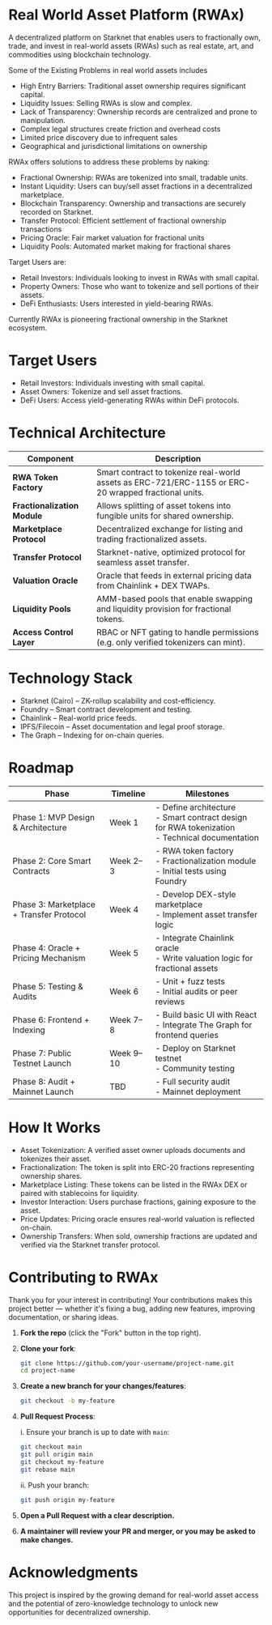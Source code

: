 # Real World Asset Platform (RWAx)

A decentralized platform on Starknet that enables users to fractionally own, trade, and invest in real-world assets 
(RWAs) such as real estate, art, and commodities using blockchain technology. 

Some of the Existing Problems in real world assets includes
- High Entry Barriers: Traditional asset ownership requires significant capital.
- Liquidity Issues: Selling RWAs is slow and complex.
- Lack of Transparency: Ownership records are centralized and prone to manipulation.
- Complex legal structures create friction and overhead costs
- Limited price discovery due to infrequent sales
- Geographical and jurisdictional limitations on ownership

RWAx offers solutions to address these problems by naking: 
- Fractional Ownership: RWAs are tokenized into small, tradable units.
- Instant Liquidity: Users can buy/sell asset fractions in a decentralized marketplace.
- Blockchain Transparency: Ownership and transactions are securely recorded on Starknet.
- Transfer Protocol: Efficient settlement of fractional ownership transactions
- Pricing Oracle: Fair market valuation for fractional units
- Liquidity Pools: Automated market making for fractional shares

Target Users are: 
- Retail Investors: Individuals looking to invest in RWAs with small capital.
- Property Owners: Those who want to tokenize and sell portions of their assets.
- DeFi Enthusiasts: Users interested in yield-bearing RWAs.

Currently RWAx is pioneering fractional 
ownership in the Starknet ecosystem. 

# Target Users

- Retail Investors: Individuals investing with small capital.
- Asset Owners: Tokenize and sell asset fractions.
- DeFi Users: Access yield-generating RWAs within DeFi protocols.

# Technical Architecture

| Component                    | Description                                                                                          |
| ---------------------------- | ---------------------------------------------------------------------------------------------------- |
| **RWA Token Factory**        | Smart contract to tokenize real-world assets as ERC-721/ERC-1155 or ERC-20 wrapped fractional units. |
| **Fractionalization Module** | Allows splitting of asset tokens into fungible units for shared ownership.                           |
| **Marketplace Protocol**     | Decentralized exchange for listing and trading fractionalized assets.                                |
| **Transfer Protocol**        | Starknet-native, optimized protocol for seamless asset transfer.                                     |
| **Valuation Oracle**         | Oracle that feeds in external pricing data from Chainlink + DEX TWAPs.                               |
| **Liquidity Pools**          | AMM-based pools that enable swapping and liquidity provision for fractional tokens.                  |
| **Access Control Layer**     | RBAC or NFT gating to handle permissions (e.g. only verified tokenizers can mint).                   |

# Technology Stack

- Starknet (Cairo) – ZK-rollup scalability and cost-efficiency.
- Foundry – Smart contract development and testing.
- Chainlink – Real-world price feeds.
- IPFS/Filecoin – Asset documentation and legal proof storage.
- The Graph – Indexing for on-chain queries.

# Roadmap

| Phase                                       | Timeline  | Milestones                                                                                         |
| ------------------------------------------- | --------- | -------------------------------------------------------------------------------------------------- |
|  Phase 1: MVP Design & Architecture         | Week 1    | - Define architecture<br>- Smart contract design for RWA tokenization<br>- Technical documentation |
|  Phase 2: Core Smart Contracts              | Week 2–3  | - RWA token factory<br>- Fractionalization module<br>- Initial tests using Foundry                 |
|  Phase 3: Marketplace + Transfer Protocol   | Week 4    | - Develop DEX-style marketplace<br>- Implement asset transfer logic                                |
|  Phase 4: Oracle + Pricing Mechanism        | Week 5    | - Integrate Chainlink oracle<br>- Write valuation logic for fractional assets                      |
|  Phase 5: Testing & Audits                  | Week 6    | - Unit + fuzz tests<br>- Initial audits or peer reviews                                            |
|  Phase 6: Frontend + Indexing               | Week 7–8  | - Build basic UI with React<br>- Integrate The Graph for frontend queries                          |
|  Phase 7: Public Testnet Launch             | Week 9–10 | - Deploy on Starknet testnet<br>- Community testing                                                |
|  Phase 8: Audit + Mainnet Launch            | TBD       | - Full security audit<br>- Mainnet deployment                                                      |

# How It Works

- Asset Tokenization: A verified asset owner uploads documents and tokenizes their asset.
- Fractionalization: The token is split into ERC-20 fractions representing ownership shares.
- Marketplace Listing: These tokens can be listed in the RWAx DEX or paired with stablecoins for liquidity.
- Investor Interaction: Users purchase fractions, gaining exposure to the asset.
- Price Updates: Pricing oracle ensures real-world valuation is reflected on-chain.
- Ownership Transfers: When sold, ownership fractions are updated and verified via the Starknet transfer protocol.

# Contributing to RWAx

Thank you for your interest in contributing! 
Your contributions makes this project better — whether it's fixing a bug, adding new features, improving documentation, or sharing ideas.

1. **Fork the repo** (click the "Fork" button in the top right).
2. **Clone your fork**:
   ```bash
   git clone https://github.com/your-username/project-name.git
   cd project-name
   ```
3. **Create a new branch for your changes/features**:
    ```bash
    git checkout -b my-feature 
    ```

4. **Pull Request Process**:

    i. Ensure your branch is up to date with `main`:
    ```bash
    git checkout main
    git pull origin main
    git checkout my-feature
    git rebase main
    ```

    ii. Push your branch:
    ```bash
    git push origin my-feature
    ```

5. **Open a Pull Request with a clear description.**

6. **A maintainer will review your PR and merger, or you may be asked to make changes.**

# Acknowledgments

This project is inspired by the growing demand for real-world asset access and the potential of zero-knowledge technology to unlock new opportunities for decentralized ownership.